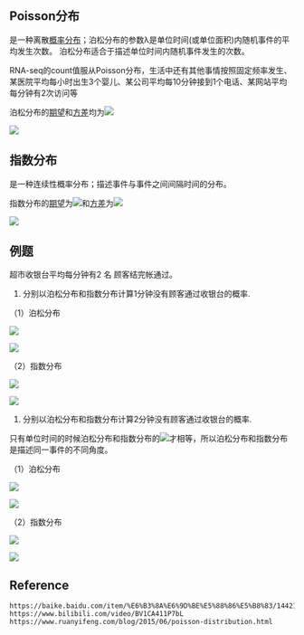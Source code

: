 ## Poisson分布

是一种离散[概率分布](https://baike.baidu.com/item/概率分布/828907?fromModule=lemma_inlink)；泊松分布的参数λ是单位时间(或单位面积)内随机事件的平均发生次数。 泊松分布适合于描述单位时间内随机事件发生的次数。

RNA-seq的count值服从Poisson分布，生活中还有其他事情按照固定频率发生、某医院平均每小时出生3个婴儿、某公司平均每10分钟接到1个电话、某网站平均每分钟有2次访问等

泊松分布的[期望](https://baike.baidu.com/item/期望/10318906?fromModule=lemma_inlink)和[方差](https://baike.baidu.com/item/方差/3108412?fromModule=lemma_inlink)均为![](https://cdn.nlark.com/yuque/__latex/e520c061a407db472027709bf3f73290.svg)

![](https://cdn.nlark.com/yuque/__latex/2b7fdd442134845273d91e0e58cfd9ce.svg)

## 指数分布

是一种连续性概率分布；描述事件与事件之间间隔时间的分布。

指数分布的[期望](https://baike.baidu.com/item/期望/10318906?fromModule=lemma_inlink)为![](https://cdn.nlark.com/yuque/__latex/4e599d66e864c6cb252aa655a64e2eef.svg)和[方差](https://baike.baidu.com/item/方差/3108412?fromModule=lemma_inlink)为![](https://cdn.nlark.com/yuque/__latex/d16c31e0b2416a38b374fb7a9065c620.svg)

![](https://cdn.nlark.com/yuque/__latex/122a72273dec717225a1428c60949d8d.svg)

## 例题

超市收银台平均每分钟有2 名 顾客结完帐通过。

1. 分别以泊松分布和指数分布计算1分钟没有顾客通过收银台的概率.

（1）泊松分布

![](https://cdn.nlark.com/yuque/__latex/42d312da726f3588d43889dee01346e8.svg)

![](https://cdn.nlark.com/yuque/__latex/c94e3148385310beb56145c23d031e3e.svg)

（2）指数分布

![](https://cdn.nlark.com/yuque/__latex/f519c8aad38b158a352ea722a5c7d2bc.svg)

![](https://cdn.nlark.com/yuque/__latex/f0dcc98d1bb1770f8b5d47265d279ef0.svg)

1. 分别以泊松分布和指数分布计算2分钟没有顾客通过收银台的概率.

只有单位时间的时候泊松分布和指数分布的![](https://cdn.nlark.com/yuque/__latex/e520c061a407db472027709bf3f73290.svg)才相等，所以泊松分布和指数分布是描述同一事件的不同角度。

（1）泊松分布

![](https://cdn.nlark.com/yuque/__latex/3dfdccc3fe3fdef3c0d62e810cfa2b37.svg)

![](https://cdn.nlark.com/yuque/__latex/8d4abaf37c53032dbc496ed09a1046f9.svg)

（2）指数分布

![](https://cdn.nlark.com/yuque/__latex/f519c8aad38b158a352ea722a5c7d2bc.svg)

![](https://cdn.nlark.com/yuque/__latex/a79fa30ecf22b916abfeefecb06232d4.svg)

## Reference

```
https://baike.baidu.com/item/%E6%B3%8A%E6%9D%BE%E5%88%86%E5%B8%83/1442110
https://www.bilibili.com/video/BV1CA411P7bL
https://www.ruanyifeng.com/blog/2015/06/poisson-distribution.html

```